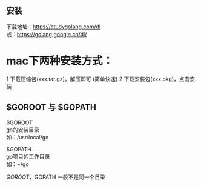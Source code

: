 
安装  
-------------
下载地址：https://studygolang.com/dl  
或：https://golang.google.cn/dl/  
  
mac下两种安装方式：
=============
1 下载压缩包(xxx.tar.gz)，解压即可 (简单快速)
2 下载安装包(xxx.pkg)，点击安装
  
  
  
  
$GOROOT 与 $GOPATH  
-------------
$GOROOT  
go的安装目录  
如：/usr/local/go  
  
$GOPATH  
go项目的工作目录  
如：~/go  
  
$GOROOT，$GOPATH 一般不是同一个目录  

